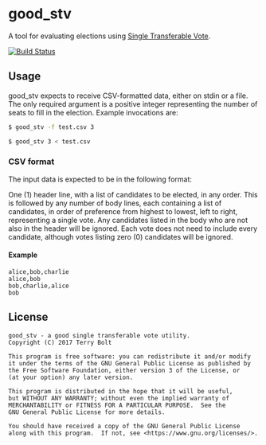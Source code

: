 # good_stv

A tool for evaluating elections using [Single Transferable
Vote](https://en.wikipedia.org/wiki/Single_transferable_vote).

[![Build Status](https://travis-ci.org/redbrick/good_stv.svg?branch=master)](https://travis-ci.org/redbrick/good_stv)

## Usage

good_stv expects to receive CSV-formatted data, either on stdin or a file. The
only required argument is a positive integer representing the number of seats
to fill in the election. Example invocations are:

```sh
$ good_stv -f test.csv 3
```

```sh
$ good_stv 3 < test.csv
```

### CSV format

The input data is expected to be in the following format:

One (1) header line, with a list of candidates to be elected, in any order.
This is followed by any number of body lines, each containing a list of
candidates, in order of preference from highest to lowest, left to right,
representing a single vote. Any candidates listed in the body who are not also
in the header will be ignored.  Each vote does not need to include every
candidate, although votes listing zero (0) candidates will be ignored.

#### Example

```csv
alice,bob,charlie
alice,bob
bob,charlie,alice
bob
```

## License

```text
good_stv - a good single transferable vote utility.
Copyright (C) 2017 Terry Bolt

This program is free software: you can redistribute it and/or modify
it under the terms of the GNU General Public License as published by
the Free Software Foundation, either version 3 of the License, or
(at your option) any later version.

This program is distributed in the hope that it will be useful,
but WITHOUT ANY WARRANTY; without even the implied warranty of
MERCHANTABILITY or FITNESS FOR A PARTICULAR PURPOSE.  See the
GNU General Public License for more details.

You should have received a copy of the GNU General Public License
along with this program.  If not, see <https://www.gnu.org/licenses/>.
```
